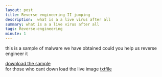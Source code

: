 ```yaml
---
layout: post
title: Reverse engineering-II jumping 
description:  what is a a live virus after all 
summary: what is a a live virus after all 
tags: Reverse-engineering 
minute: 1
---
```


this is a sample of malware we have obtained could you help us reverse engineer it 

[download the sample](https://pankace.github.io/violet-rabbit-v2/files/Reverse-engineering-III/malware.vbs)
<br>
for those who cant down load the live image [txtfile](https://pankace.github.io/violet-rabbit-v2/files/Reverse-engineering-III/thecode.txt)
